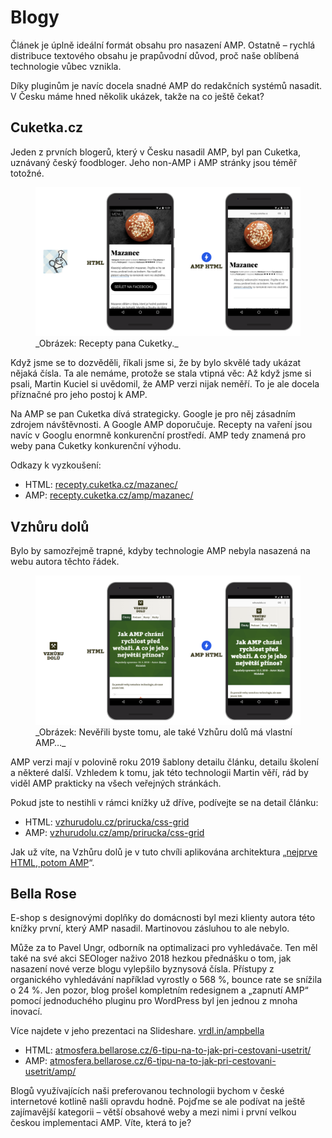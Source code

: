 # Blogy

Článek je úplně ideální formát obsahu pro nasazení AMP. Ostatně – rychlá distribuce textového obsahu je prapůvodní důvod, proč naše oblíbená technologie vůbec vznikla.

Díky pluginům je navíc docela snadné AMP do redakčních systémů nasadit. V Česku máme hned několik ukázek, takže na co ještě čekat?

## Cuketka.cz

Jeden z prvních blogerů, který v Česku nasadil AMP, byl pan Cuketka, uznávaný český foodbloger. Jeho non-AMP i AMP stránky jsou téměř totožné.

<figure>
<img src="../dist/images/original/vdamp/obory-cuketka.png" alt="">
<figcaption markdown="1">
_Obrázek: Recepty pana Cuketky._
</figcaption>
</figure>

Když jsme se to dozvěděli, říkali jsme si, že by bylo skvělé tady ukázat nějaká čísla. Ta ale nemáme, protože se stala vtipná věc: Až když jsme si psali, Martin Kuciel si uvědomil, že AMP verzi nijak neměří. To je ale docela příznačné pro jeho postoj k AMP.

Na AMP se pan Cuketka dívá strategicky. Google je pro něj zásadním zdrojem návštěvnosti. A Google AMP doporučuje. Recepty na vaření jsou navíc v Googlu enormně konkurenční prostředí. AMP tedy znamená pro weby pana Cuketky konkurenční výhodu.

Odkazy k vyzkoušení:

* HTML: [recepty.cuketka.cz/mazanec/](https://recepty.cuketka.cz/mazanec/)
* AMP: [recepty.cuketka.cz/amp/mazanec/](https://recepty.cuketka.cz/amp/mazanec/)

## Vzhůru dolů

Bylo by samozřejmě trapné, kdyby technologie AMP nebyla nasazená na webu autora těchto řádek.

<figure>
<img src="../dist/images/original/vdamp/amp-vzhuru-dolu.png" alt="">
<figcaption markdown="1">
_Obrázek: Nevěřili byste tomu, ale také Vzhůru dolů má vlastní AMP…_
</figcaption>
</figure>

AMP verzi mají v polovině roku 2019 šablony detailu článku, detailu školení a některé další. Vzhledem k tomu, jak této technologii Martin věří, rád by viděl AMP prakticky na všech veřejných stránkách.

Pokud jste to nestihli v rámci knížky už dříve, podívejte se na detail článku:

* HTML: [vzhurudolu.cz/prirucka/css-grid](https://www.vzhurudolu.cz/prirucka/css-grid)
* AMP: [vzhurudolu.cz/amp/prirucka/css-grid](https://www.vzhurudolu.cz/amp/prirucka/css-grid)

Jak už víte, na Vzhůru dolů je v tuto chvíli aplikována architektura „[nejprve HTML, potom AMP](amp-implementace-vyjimky.md)“.

## Bella Rose

E-shop s designovými doplňky do domácnosti byl mezi klienty autora této knížky první, který AMP nasadil. Martinovou zásluhou to ale nebylo.

Může za to Pavel Ungr, odborník na optimalizaci pro vyhledávače. Ten měl také na své akci SEOloger naživo 2018 hezkou přednášku o tom, jak nasazení nové verze blogu vylepšilo byznysová čísla. Přístupy z organického vyhledávání například vyrostly o 568 %, bounce rate se snížila o 24 %. Jen pozor, blog prošel kompletním redesignem a „zapnutí AMP“ pomocí jednoduchého pluginu pro WordPress byl jen jednou z mnoha inovací.

Více najdete v jeho prezentaci na Slideshare. [vrdl.in/ampbella](http://vrdl.in/ampbella)

* HTML: [atmosfera.bellarose.cz/6-tipu-na-to-jak-pri-cestovani-usetrit/](https://atmosfera.bellarose.cz/6-tipu-na-to-jak-pri-cestovani-usetrit/)
* AMP: [atmosfera.bellarose.cz/6-tipu-na-to-jak-pri-cestovani-usetrit/amp/](https://atmosfera.bellarose.cz/6-tipu-na-to-jak-pri-cestovani-usetrit/amp/)

Blogů využívajících naši preferovanou technologii bychom v české internetové kotlině našli opravdu hodně. Pojďme se ale podívat na ještě zajímavější kategorii – větší obsahové weby a mezi nimi i první velkou českou implementaci AMP. Víte, která to je?
